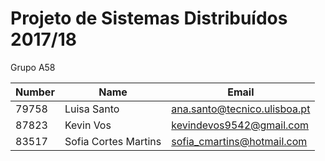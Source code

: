 # Projeto de Sistemas Distribuídos 2017/18 #

Grupo A58

   Number    |          Name           |            Email        	    |   
| ---------- | ----------------------- | ------------------------------ | 
|   79758    |   Luisa Santo           |  ana.santo@tecnico.ulisboa.pt  |  
|   87823    |   Kevin Vos             |  kevindevos9542@gmail.com      |  
|   83517    |   Sofia Cortes Martins  |  sofia_cmartins@hotmail.com    |  

